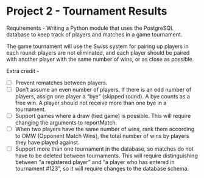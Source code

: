 # Project 2 - Tournament Results

Requirements - 
Writing a Python module that uses the PostgreSQL database to keep track of players and matches in a game tournament.

The game tournament will use the Swiss system for pairing up players in each round: players are not eliminated, and each player should be paired with another player with the same number of wins, or as close as possible.

Extra credit - 

* [ ] Prevent rematches between players.
* [ ] Don’t assume an even number of players. If there is an odd number of players, assign one player a “bye” (skipped round). A bye counts as a free win. A player should not receive more than one bye in a tournament.
* [ ] Support games where a draw (tied game) is possible. This will require changing the arguments to reportMatch.
* [ ] When two players have the same number of wins, rank them according to OMW (Opponent Match Wins), the total number of wins by players they have played against.
* [ ] Support more than one tournament in the database, so matches do not have to be deleted between tournaments. This will require distinguishing between “a registered player” and “a player who has entered in tournament #123”, so it will require changes to the database schema.
